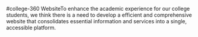 #college-360
WebsiteTo enhance the academic experience for our college students, we think there is a need to develop a efficient and comprehensive website that consolidates essential information and services into a single, accessible platform.
